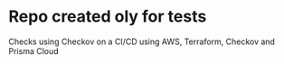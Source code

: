 # Repo created oly for tests
Checks using Checkov on a CI/CD using AWS, Terraform, Checkov and Prisma Cloud
